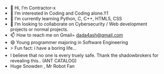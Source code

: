 - 👋 Hi, I’m Contractor-x
- 👀 I’m interested in Coding and Coding alone.!!1
- 🌱 I’m currently learning Python, C, C++, HTML5, CSS
- 💞️ I’m looking to collaborate on Cybersecurity / Web development projects or normal projects.
- 📫 How to reach me on Gmail= dada4ash@gmail.com
- 😄 Young programmer majoring in Software Engineering
- ⚡ Fun fact: i have a boring life...
- I believe that no one is every truely safe. Thank the shadowbrokers for revealing this.. (ANT CATALOG)
- Huge Snowden , Mr Robot Fan

<!---
Contractor-x/Contractor-x is a ✨ special ✨ repository because its `README.md` (this file) appears on your GitHub profile.
You can click the Preview link to take a look at your changes.
--->
